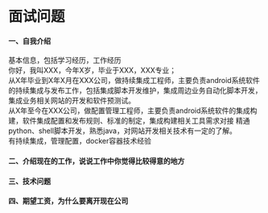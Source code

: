 # 面试问题
#### 一、自我介绍
基本信息，包括学习经历，工作经历 <br>
你好，我叫XXX，今年X岁，毕业于XXX，XXX专业；<br>
从X年毕业到X年X月在XXX公司，做持续集成工程师，主要负责android系统软件的持续集成与发布工作，包括集成脚本开发维护，集成周边业务自动化脚本开发，集成业务相关网站的开发和软件预测试。 <br>
从X年至今在XXX公司，做配置管理工程师，主要负责android系统软件的集成构建，软件集成配置和发布规则、标准的制定，集成构建相关工具需求对接
精通python、shell脚本开发，熟悉java，对网站开发相关技术有一定的了解。<br>
有持续集成，管理配置，docker容器技术经验
    
#### 二、介绍现在的工作，说说工作中你觉得比较得意的地方
#### 三、技术问题
#### 四、期望工资，为什么要离开现在公司



